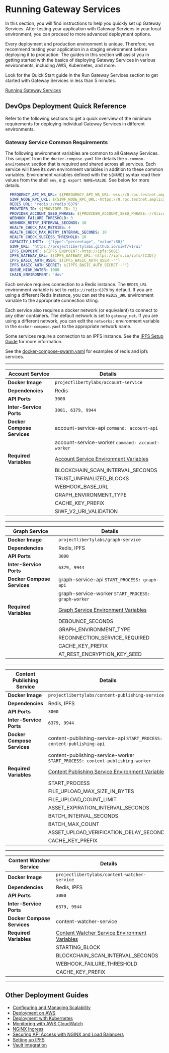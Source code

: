 # Running Gateway Services

In this section, you will find instructions to help you quickly set up Gateway Services. After testing your application with Gateway Services in your local environment, you can proceed to more advanced deployment options.

Every deployment and production environment is unique. Therefore, we recommend testing your application in a staging environment before deploying it to production. The guides in this section will assist you in getting started with the basics of deploying Gateway Services in various environments, including AWS, Kubernetes, and more.

Look for the Quick Start guide in the Run Gateway Services section to get started with Gateway Services in less than 5 minutes.

<div class="button-links">

[Running Gateway Services](./GatewayServices/RunGatewayServices.md)

</div>

## DevOps Deployment Quick Reference

Refer to the following sections to get a quick overview of the minimum requirements for deploying individual Gateway Services in different environments.

### Gateway Service Common Requirements

The following environment variables are common to all Gateway Services. This snippet from the `docker-compose.yaml` file details the `x-common-environment` section that is required and shared across all services. Each service will have its own environment variables in addition to these common variables. Environment variables defined with the `${NAME}` syntax read their values from the shell `env`, e.g. `export NAME=VALUE`. See below for more details.

```yaml
  FREQUENCY_API_WS_URL: ${FREQUENCY_API_WS_URL:-wss://0.rpc.testnet.amplica.io}
  SIWF_NODE_RPC_URL: ${SIWF_NODE_RPC_URL:-https://0.rpc.testnet.amplica.io}
  REDIS_URL: 'redis://redis:6379'
  PROVIDER_ID: ${PROVIDER_ID:-1}
  PROVIDER_ACCOUNT_SEED_PHRASE: ${PROVIDER_ACCOUNT_SEED_PHRASE:-//Alice}
  WEBHOOK_FAILURE_THRESHOLD: 3
  WEBHOOK_RETRY_INTERVAL_SECONDS: 10
  HEALTH_CHECK_MAX_RETRIES: 4
  HEALTH_CHECK_MAX_RETRY_INTERVAL_SECONDS: 10
  HEALTH_CHECK_SUCCESS_THRESHOLD: 10
  CAPACITY_LIMIT: '{"type":"percentage", "value":80}'
  SIWF_URL: 'https://projectlibertylabs.github.io/siwf/v1/ui'
  IPFS_ENDPOINT: ${IPFS_ENDPOINT:-http://ipfs:5001}
  IPFS_GATEWAY_URL: ${IPFS_GATEWAY_URL:-https://ipfs.io/ipfs/[CID]}
  IPFS_BASIC_AUTH_USER: ${IPFS_BASIC_AUTH_USER:-""}
  IPFS_BASIC_AUTH_SECRET: ${IPFS_BASIC_AUTH_SECRET:-""}
  QUEUE_HIGH_WATER: 1000
  CHAIN_ENVIRONMENT: 'dev'
```

Each service requires connection to a Redis instance. The `REDIS_URL` environment variable is set to `redis://redis:6379` by default. If you are using a different Redis instance, you can set the `REDIS_URL` environment variable to the appropriate connection string.

Each service also requires a docker network (or equivalent) to connect to any other containers. The default network is set to `gateway_net`. If you are using a different network, you can edit the `networks:` environment variable in the `docker-compose.yaml` to the appropriate network name.

Some services require a connection to an IPFS instance. See the [IPFS Setup Guide](./IPFS.md) for more information.

See the [docker-compose-swarm.yaml](https://github.com/projectlibertylabs/gateway/blob/main/deployment/swarm/docker-compose-swarm.yaml) for examples of redis and ipfs services.

---

| **Account Service**            | **Details**                                                                                       |
|--------------------------------|---------------------------------------------------------------------------------------------------|
| **Docker Image**               | `projectlibertylabs/account-service`                                                              |
| **Dependencies**               | Redis                                                                                             |
| **API Ports**                  | `3000`                                                                                            |
| **Inter-Service Ports**        | `3001, 6379, 9944`                                                                                |
| **Docker Compose Services**    | account-service-api `command: account-api`                                                        |
|                                | account-service-worker `command: account-worker`                                                  |
| **Required Variables**         | [Account Service Environment Variables](https://github.com/projectlibertylabs/gateway/blob/main/developer-docs/account/ENVIRONMENT.md) |
|                                | BLOCKCHAIN_SCAN_INTERVAL_SECONDS                                                                  |
|                                | TRUST_UNFINALIZED_BLOCKS                                                                          |
|                                | WEBHOOK_BASE_URL                                                                                  |
|                                | GRAPH_ENVIRONMENT_TYPE                                                                            |
|                                | CACHE_KEY_PREFIX                                                                                  |
|                                | SIWF_V2_URI_VALIDATION                                                                            |

---

| **Graph Service**              | **Details**                                                                                       |
|--------------------------------|---------------------------------------------------------------------------------------------------|
| **Docker Image**               | `projectlibertylabs/graph-service`                                                                |
| **Dependencies**               | Redis, IPFS                                                                                       |
| **API Ports**                  | `3000`                                                                                            |
| **Inter-Service Ports**        | `6379, 9944`                                                                                      |
| **Docker Compose Services**    | graph-service-api `START_PROCESS: graph-api`                                                      |
|                                | graph-service-worker `START_PROCESS: graph-worker`                                                |
| **Required Variables**         | [Graph Service Environment Variables](https://github.com/projectlibertylabs/gateway/blob/main/developer-docs/graph/ENVIRONMENT.md) |
|                                | DEBOUNCE_SECONDS                                                                                  |
|                                | GRAPH_ENVIRONMENT_TYPE                                                                            |
|                                | RECONNECTION_SERVICE_REQUIRED                                                                     |
|                                | CACHE_KEY_PREFIX                                                                                  |
|                                | AT_REST_ENCRYPTION_KEY_SEED                                                                       |

---

| **Content Publishing Service** | **Details**                                                                                       |
|--------------------------------|---------------------------------------------------------------------------------------------------|
| **Docker Image**               | `projectlibertylabs/content-publishing-service`                                                   |
| **Dependencies**               | Redis, IPFS                                                                                       |
| **API Ports**                  | `3000`                                                                                            |
| **Inter-Service Ports**        | `6379, 9944`                                                                                      |
| **Docker Compose Services**    | content-publishing-service-api `START_PROCESS: content-publishing-api`                            |
|                                | content-publishing-service-worker `START_PROCESS: content-publishing-worker`                      |
| **Required Variables**         | [Content Publishing Service Environment Variables](https://github.com/projectlibertylabs/gateway/blob/main/developer-docs/content-publishing/ENVIRONMENT.md) |
|                                | START_PROCESS                                                                                     |
|                                | FILE_UPLOAD_MAX_SIZE_IN_BYTES                                                                     |
|                                | FILE_UPLOAD_COUNT_LIMIT                                                                           |
|                                | ASSET_EXPIRATION_INTERVAL_SECONDS                                                                 |
|                                | BATCH_INTERVAL_SECONDS                                                                            |
|                                | BATCH_MAX_COUNT                                                                                   |
|                                | ASSET_UPLOAD_VERIFICATION_DELAY_SECONDS                                                           |
|                                | CACHE_KEY_PREFIX                                                                                  |

---

| **Content Watcher Service**    | **Details**                                                                                       |
|--------------------------------|---------------------------------------------------------------------------------------------------|
| **Docker Image**               | `projectlibertylabs/content-watcher-service`                                                      |
| **Dependencies**               | Redis, IPFS                                                                                       |
| **API Ports**                  | `3000`                                                                                            |
| **Inter-Service Ports**        | `6379, 9944`                                                                                      |
| **Docker Compose Services**    | content-watcher-service                                                                           |
| **Required Variables**         | [Content Watcher Service Environment Variables](https://github.com/projectlibertylabs/gateway/blob/main/developer-docs/content-watcher/ENVIRONMENT.md) |
|                                | STARTING_BLOCK                                                                                    |
|                                | BLOCKCHAIN_SCAN_INTERVAL_SECONDS                                                                  |
|                                | WEBHOOK_FAILURE_THRESHOLD                                                                         |
|                                | CACHE_KEY_PREFIX                                                                                  |

---

## Other Deployment Guides

- [Configuring and Managing Scalability](./Scalability.md)
- [Deployment on AWS](./Deployment.md)
- [Deployment with Kubernetes](./Kubernetes.md)
- [Monitoring with AWS CloudWatch](./Monitoring.md)
- [NGINX Ingress](./Nginx.md)
- [Securing API Access with NGINX and Load Balancers](./Security.md)
- [Setting up IPFS](./IPFS.md)
- [Vault Integration](./Vault.md)
